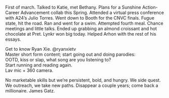 First of march. Talked to Katie, met Bethany. Plans for a Sunshine Action-Career Advancement collab this Spring. Attended a virtual press conference with A24’s Julio Torres. Went down to Booth for the CNVC finals. Fugue state, hit the road. Ran and went for a swim. Attempted fourth meal. Chance meetings and little talks. Ended up grabbing an almond croissant and hot chocolate at Pret. Lynkr won big today. Helped Arhon with the rest of his essays. 

Get to know Ryan Xie. @ryanxietv  
Master short form content; start going out and doing parodies:  
OOTD, kiss or slap, what song are you listening to?  
Start running and reading again.   
Lav mic \+ 360 camera. 

No marketable skills but we’re persistent, bold, and hungry. We side quest. We outreach, we take new paths. Disappear a couple years; come back a millionaire. James Gatz.
